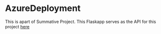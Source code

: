 # AzureDeployment

This is apart of Summative Project. This Flaskapp serves as the API for this project [here](https://github.com/WahomeKezia/AI_SummativeProject_Group24.git)
